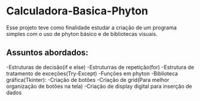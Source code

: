 # Calculadora-Basica-Phyton

Esse projeto teve como finalidade estudar a criação de um programa simples com o uso de phyton básico e de bibliotecas visuais.

## Assuntos abordados:

-Estruturas de decisão(if e else)
-Estruturras de repetição(for)
-Estrutura de tratamento de exceções(Try-Except)
-Funções em phyton
-Biblioteca gráfica(Tkinter):
  -Criação de botões
  -Criação de grid(Para melhor organização de botões na tela)
  -Criação de display digital para inserção de dados
